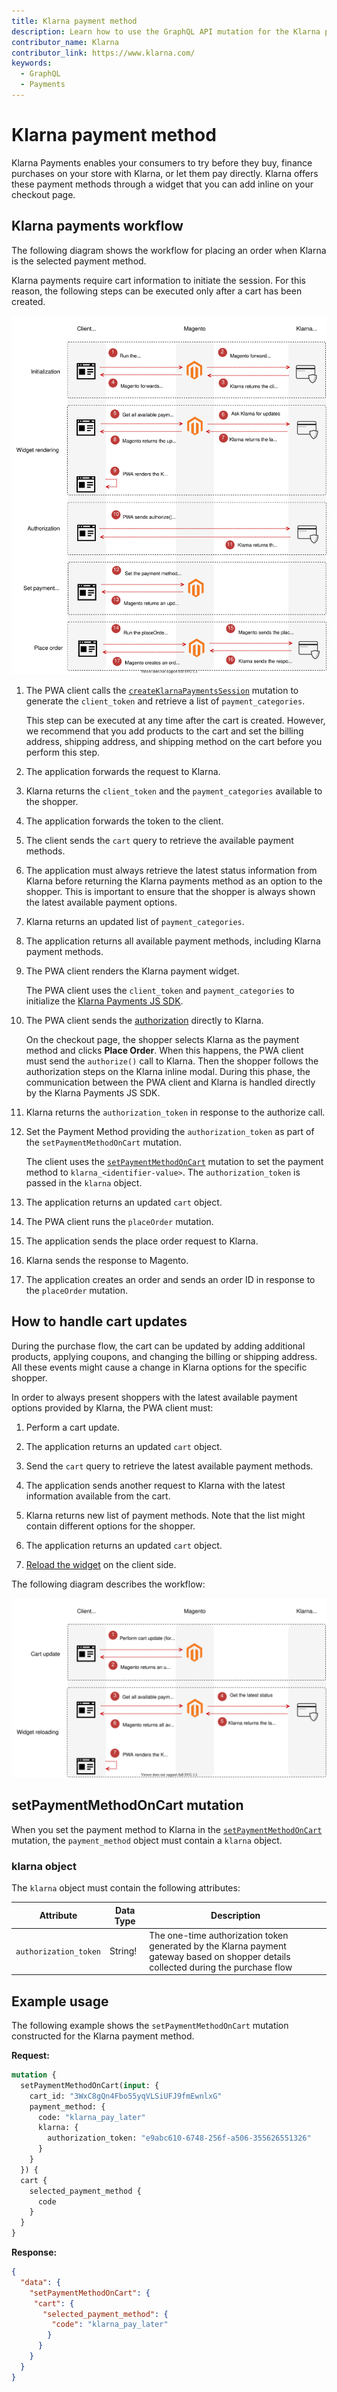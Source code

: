 ```yaml
---
title: Klarna payment method
description: Learn how to use the GraphQL API mutation for the Klarna payment solution.
contributor_name: Klarna
contributor_link: https://www.klarna.com/
keywords:
  - GraphQL
  - Payments
---
```


# Klarna payment method

Klarna Payments enables your consumers to try before they buy, finance purchases on your store with Klarna, or let them pay directly. Klarna offers these payment methods through a widget that you can add inline on your checkout page.

## Klarna payments workflow

The following diagram shows the workflow for placing an order when Klarna is the selected payment method.

Klarna payments require cart information to initiate the session. For this reason, the following steps can be executed only after a cart has been created.

![Klarna payments sequence diagram](../../_images/graphql/klarna-payments.svg)

1. The PWA client calls the [`createKlarnaPaymentsSession`](../schema/checkout/mutations/create-klarna-payments-session.md) mutation to generate the `client_token` and retrieve a list of `payment_categories`.

   This step can be executed at any time after the cart is created. However, we recommend that you add products to the cart and set the billing address, shipping address, and shipping method on the cart before you perform this step.

1. The application forwards the request to Klarna.

1. Klarna returns the `client_token` and the `payment_categories` available to the shopper.

1. The application forwards the token to the client.

1. The client sends the `cart` query to retrieve the available payment methods.

1. The application must always retrieve the latest status information from Klarna before returning the Klarna payments method as an option to the shopper. This is important to ensure that the shopper is always shown the latest available payment options.

1. Klarna returns an updated list of `payment_categories`.

1. The application returns all available payment methods, including Klarna payment methods.

1. The PWA client renders the Klarna payment widget.

   The PWA client uses the `client_token` and `payment_categories` to initialize the [Klarna Payments JS SDK](https://docs.klarna.com/klarna-payments/in-depth-knowledge/klarna-payments-sdk-reference/).

1. The PWA client sends the [authorization](https://docs.klarna.com/klarna-payments/integrate-with-klarna-payments/step-2-check-out/22-get-authorization/) directly to Klarna.

   On the checkout page, the shopper selects Klarna as the payment method and clicks **Place Order**. When this happens, the PWA client must send the `authorize()` call to Klarna. Then the shopper follows the authorization steps on the Klarna inline modal. During this phase, the communication between the PWA client and Klarna is handled directly by the Klarna Payments JS SDK.

1. Klarna returns the `authorization_token` in response to the authorize call.

1. Set the Payment Method providing the `authorization_token` as part of the `setPaymentMethodOnCart` mutation.

   The client uses the [`setPaymentMethodOnCart`](../schema/cart/mutations/set-payment-method.md) mutation to set the payment method to `klarna_<identifier-value>`. The `authorization_token` is passed in the `klarna` object.

1. The application returns an updated `cart` object.

1. The PWA client runs the `placeOrder` mutation.

1. The application sends the place order request to Klarna.

1. Klarna sends the response to Magento.

1. The application creates an order and sends an order ID in response to the `placeOrder` mutation.

## How to handle cart updates

During the purchase flow, the cart can be updated by adding additional products, applying coupons, and changing the billing or shipping address. All these events might cause a change in Klarna options for the specific shopper.

In order to always present shoppers with the latest available payment options provided by Klarna, the PWA client must:

1. Perform a cart update.

1. The application returns an updated `cart` object.

1. Send the `cart` query to retrieve the latest available payment methods.

1. The application sends another request to Klarna with the latest information available from the cart.

1. Klarna returns new list of payment methods. Note that the list might contain different options for the shopper.

1. The application returns an updated `cart` object.

1. [Reload the widget](https://docs.klarna.com/klarna-payments/integration-best-practices/purchase-experience/) on the client side.

The following diagram describes the workflow:

![Klarna payments cart updates sequence diagram](../../_images/graphql/klarna-payments-cart-updates.svg)

## setPaymentMethodOnCart mutation

When you set the payment method to Klarna in the [`setPaymentMethodOnCart`](../schema/cart/mutations/set-payment-method.md) mutation, the `payment_method` object must contain a `klarna` object.

### klarna object

The `klarna` object must contain the following attributes:

Attribute |  Data Type | Description
--- | --- | ---
`authorization_token` | String! | The one-time authorization token generated by the Klarna payment gateway based on shopper details collected during the purchase flow

## Example usage

The following example shows the  `setPaymentMethodOnCart` mutation constructed for the Klarna payment method.

**Request:**

```graphql
mutation {
  setPaymentMethodOnCart(input: {
    cart_id: "3WxC8gQn4Fbo55yqVLSiUFJ9fmEwnlxG"
    payment_method: {
      code: "klarna_pay_later"
      klarna: {
        authorization_token: "e9abc610-6748-256f-a506-355626551326"
      }
    }
  }) {
  cart {
    selected_payment_method {
      code
    }
  }
}
```

**Response:**

```json
{
  "data": {
    "setPaymentMethodOnCart": {
     "cart": {
       "selected_payment_method": {
         "code": "klarna_pay_later"
        }
      }
    }
  }
}
```
